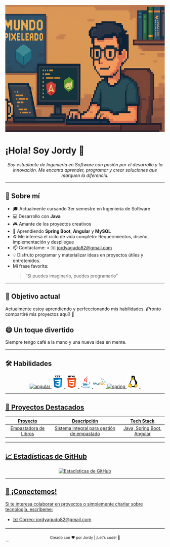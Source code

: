 <p align="center">
  <img src="https://github.com/Jordy2/Jordy2/blob/main/Banner2.png" alt="Banner animado" width="1280" height="400"/>
</p>

# ¡Hola! Soy **Jordy** 👋
<p align="center">
  <em>Soy estudiante de Ingeniería en Software con pasión por el desarrollo y la innovación. Me encanta aprender, programar y crear soluciones que marquen la diferencia.</em>
</p>

---

## 🚀 Sobre mí

- 🎓 Actualmente cursando 3er semestre en Ingeniería de Software
- 💻 Desarrollo con **Java**
- 🎮 Amante de los proyectos creativos
- 🌱 Aprendiendo **Spring Boot**, **Angular** y **MySQL**
- ⚙️ Me interesa el ciclo de vida completo: Requerimientos, diseño, implementación y despliegue
- 📫 Contáctame: <!--Muy pronto--> • ✉️ jordyagudo82@gmail.com
- 💡 Disfruto programar y materializar ideas en proyectos útiles y entretenidos.
- Mi frase favorita:  
  > “Si puedes imaginarlo, puedes programarlo”

---
## 🎯 Objetivo actual

Actualmente estoy aprendiendo y perfeccionando mis habilidades. ¡Pronto compartiré mis proyectos aquí! 🚧

## 😄 Un toque divertido

Siempre tengo café a la mano y una nueva idea en mente. 

---

## 🛠️ Habilidades

<p align="center"> <a href="https://angular.io" target="_blank" rel="noreferrer"> <img src="https://angular.io/assets/images/logos/angular/angular.svg" alt="angular" width="40" height="40"/> </a>
 <a href="https://www.w3schools.com/css/" target="_blank" rel="noreferrer"> <img src="https://raw.githubusercontent.com/devicons/devicon/master/icons/css3/css3-original-wordmark.svg" alt="css3" width="40" height="40"/> </a> 
<a href="https://www.w3.org/html/" target="_blank" rel="noreferrer"> <img src="https://raw.githubusercontent.com/devicons/devicon/master/icons/html5/html5-original-wordmark.svg" alt="html5" width="40" height="40"/> </a>
 <a href="https://www.java.com" target="_blank" rel="noreferrer"> <img src="https://raw.githubusercontent.com/devicons/devicon/master/icons/java/java-original.svg" alt="java" width="40" height="40"/> </a> 
<a href="https://www.mysql.com/" target="_blank" rel="noreferrer"> <img src="https://raw.githubusercontent.com/devicons/devicon/master/icons/mysql/mysql-original-wordmark.svg" alt="mysql" width="40" height="40"/> </a> 
<a href="https://spring.io/" target="_blank" rel="noreferrer"> <img src="https://www.vectorlogo.zone/logos/springio/springio-icon.svg" alt="spring" width="40" height="40""/> </a> 
<a href="https://www.linux.org/" target="_blank" rel="noreferrer"> <img src="https://raw.githubusercontent.com/devicons/devicon/master/icons/linux/linux-original.svg" alt="linux" width="40" height="40"/> </a> <a href="https://www.mysql.com/" target="_blank" rel="noreferrer"> <img
</p>


---

## 🌟 Proyectos Destacados

<!-- Usa tu repositorio favorito como ejemplo -->
| Proyecto | Descripción | Tech Stack |
| :------: | :---------: | :--------: |
| [Empastadora de Libros](https://github.com/tu-usuario/empastadora) | Sistema integral para gestión de empastado | Java, Spring Boot, Angular |


---

## 📈 Estadísticas de GitHub

<p align="center">
  <img src="https://github-readme-stats.vercel.app/api?username=jordy2&show_icons=true&locale=es&theme=radical" alt="Estadísticas de GitHub"/>
  <!--<img align="center" src="https://github-readme-streak-stats.herokuapp.com/?user=jordy2&&show_icons=true&locale=es&theme=radical" alt="jordy2" />-->
</p>

---

## 🤝 ¡Conectemos!

Si te interesa colaborar en proyectos o simplemente charlar sobre tecnología, escríbeme:

- ✉️ Correo: jordyagudo82@gmail.com
<!--- 💬 LinkedIn: Muy Pronto-->

---

<footer align="center">
  <sub>Creado con ❤️ por Jordy | ¡Let's code! 🚀</sub>
</footer>
```

